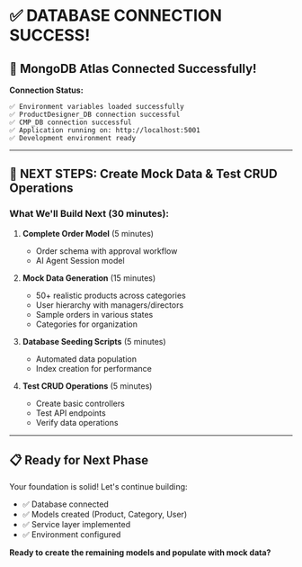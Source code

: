 # ✅ DATABASE CONNECTION SUCCESS!

## 🎉 **MongoDB Atlas Connected Successfully!**

**Connection Status:**
```
✅ Environment variables loaded successfully
✅ ProductDesigner_DB connection successful  
✅ CMP_DB connection successful
✅ Application running on: http://localhost:5001
✅ Development environment ready
```

---

## 🚀 **NEXT STEPS: Create Mock Data & Test CRUD Operations**

### **What We'll Build Next (30 minutes):**

1. **Complete Order Model** (5 minutes)
   - Order schema with approval workflow
   - AI Agent Session model

2. **Mock Data Generation** (15 minutes)
   - 50+ realistic products across categories
   - User hierarchy with managers/directors
   - Sample orders in various states
   - Categories for organization

3. **Database Seeding Scripts** (5 minutes)
   - Automated data population
   - Index creation for performance

4. **Test CRUD Operations** (5 minutes)
   - Create basic controllers
   - Test API endpoints
   - Verify data operations

---

## 📋 **Ready for Next Phase**

Your foundation is solid! Let's continue building:
- ✅ Database connected
- ✅ Models created (Product, Category, User)
- ✅ Service layer implemented
- ✅ Environment configured

**Ready to create the remaining models and populate with mock data?**
